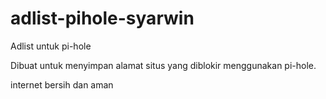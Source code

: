 # adlist-pihole-syarwin
Adlist untuk pi-hole

Dibuat untuk menyimpan alamat situs yang diblokir menggunakan pi-hole.

internet bersih dan aman
